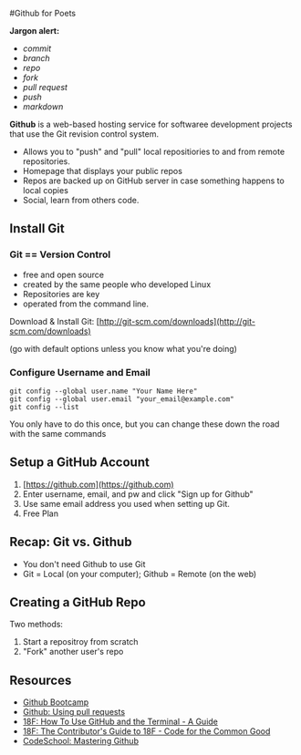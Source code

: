 #Github for Poets

**Jargon alert:**

 - *commit*
 - *branch*
 - *repo*
 - *fork*
 - *pull request*
 - *push*
 - *markdown*

**Github** is a web-based hosting service for softwaree development projects that use the Git revision control system.

- Allows you to "push" and "pull" local repositiories to and from remote repositories.
- Homepage that displays your public repos
- Repos are backed up on GitHub server in case something happens to local copies
- Social, learn from others code. 

## Install Git
### Git == **Version Control**
- free and open source
- created by the same people who developed Linux
- Repositories are key
- operated from the command line.

Download & Install Git: [http://git-scm.com/downloads](http://git-scm.com/downloads)

(go with default options unless you know what you're doing)

### Configure Username and Email
	
	git config --global user.name "Your Name Here"
	git config --global user.email "your_email@example.com"
	git config --list
	
You only have to do this once, but you can change these down the road with the same commands

## Setup a GitHub Account
1. [https://github.com](https://github.com)
2. Enter username, email, and pw and click "Sign up for Github"
3. Use same email address you used when setting up Git.
4. Free Plan

## Recap: Git vs. Github

- You don't need Github to use Git
- Git = Local (on your computer); Github = Remote (on the web)

## Creating a GitHub Repo

Two methods:

1. Start a repositroy from scratch
2. "Fork" another user's repo

## Resources

- [Github Bootcamp](https://help.github.com/categories/bootcamp/)
- [Github: Using pull requests](https://help.github.com/articles/using-pull-requests/)
- [18F: How To Use GitHub and the Terminal - A Guide](https://18f.gsa.gov/2015/03/03/how-to-use-github-and-the-terminal-a-guide/#learn-how-to-make-a-pull-request)
- [18F: The Contributor's Guide to 18F - Code for the Common Good](https://18f.gsa.gov/2014/08/12/the-contributors-guide-to-18f-code-for-the-common/)
- [CodeSchool: Mastering Github](https://www.codeschool.com/courses/mastering-github)
